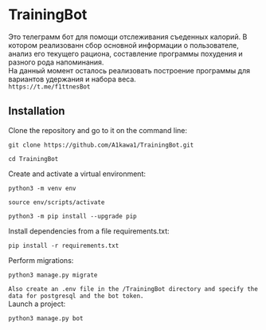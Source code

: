 # TrainingBot
Это телеграмм бот для помощи отслеживания съеденных калорий. В котором реализованн сбор основной информации о пользователе, анализ его текущего рациона, составление программы похудения и разного рода напоминания.  
На данный момент осталось реализовать построение программы для вариантов удержания и набора веса.  
`https://t.me/f1ttnesBot`

## Installation

Clone the repository and go to it on the command line:

```
git clone https://github.com/A1kawa1/TrainingBot.git
```

```
cd TrainingBot
```

Create and activate a virtual environment:

```
python3 -m venv env
```

```
source env/scripts/activate
```

```
python3 -m pip install --upgrade pip
```

Install dependencies from a file requirements.txt:

```
pip install -r requirements.txt
```

Perform migrations:


```
python3 manage.py migrate
```

`Also create an .env file in the /TrainingBot directory and specify the data for postgresql and the bot token.`  
Launch a project:

```
python3 manage.py bot
```
